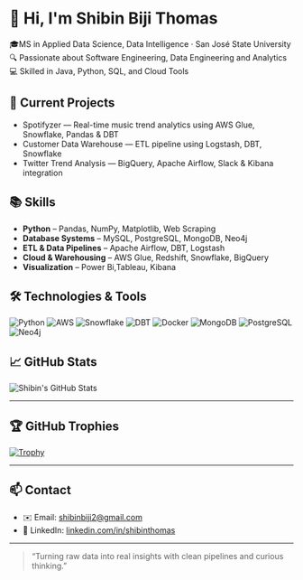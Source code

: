 # 👋 Hi, I'm Shibin Biji Thomas

🎓MS in Applied Data Science, Data Intelligence · San José State University  
🔍 Passionate about Software Engineering, Data Engineering and Analytics  
💻 Skilled in Java, Python, SQL, and Cloud Tools  

## 💼 Current Projects

- Spotifyzer — Real-time music trend analytics using AWS Glue, Snowflake, Pandas & DBT  
- Customer Data Warehouse — ETL pipeline using Logstash, DBT, Snowflake  
- Twitter Trend Analysis — BigQuery, Apache Airflow, Slack & Kibana integration

## 📚 Skills

- **Python** – Pandas, NumPy, Matplotlib, Web Scraping
- **Database Systems** – MySQL, PostgreSQL, MongoDB, Neo4j
- **ETL & Data Pipelines** – Apache Airflow, DBT, Logstash
- **Cloud & Warehousing** – AWS Glue, Redshift, Snowflake, BigQuery
- **Visualization** – Power Bi,Tableau, Kibana

## 🛠️ Technologies & Tools
![Python](https://img.shields.io/badge/Python-blue?logo=python)
![AWS](https://img.shields.io/badge/AWS-232F3E?logo=amazon-aws)
![Snowflake](https://img.shields.io/badge/Snowflake-29BEB0?logo=snowflake)
![DBT](https://img.shields.io/badge/DBT-orange?logo=dbt)
![Docker](https://img.shields.io/badge/Docker-2496ED?logo=docker)
![MongoDB](https://img.shields.io/badge/MongoDB-47A248?logo=mongodb)
![PostgreSQL](https://img.shields.io/badge/PostgreSQL-336791?logo=postgresql)
![Neo4j](https://img.shields.io/badge/Neo4j-008CC1?logo=neo4j)


## 📈 GitHub Stats

![Shibin's GitHub Stats](https://github-readme-stats.vercel.app/api?username=Shibin506&show_icons=true&theme=radical)

---

## 🏆 GitHub Trophies

[![Trophy](https://github-profile-trophy.vercel.app/?username=Shibin506&theme=dracula&margin-w=15)](https://github.com/ryo-ma/github-profile-trophy)

---

## 📫 Contact

- ✉️ Email: shibinbiji2@gmail.com 
- 💼 LinkedIn: [linkedin.com/in/shibinthomas](https://www.linkedin.com/in/shibinthomas)

---

> “Turning raw data into real insights with clean pipelines and curious thinking.”

